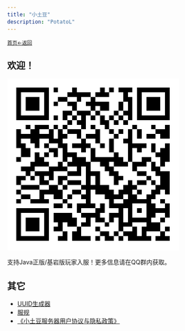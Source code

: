 ```yaml
---
title: "小土豆"
description: "PotatoL"
---
```

<small id="old_menu"><a href="/">首页</a></small><small><a href="../">←返回</a></small><br>

## 欢迎！
![QQ群850347853](/image/qq.png "扫码加入交流群以获取地址！")

支持Java正版/基岩版玩家入服！更多信息请在QQ群内获取。

## 其它
* [UUID生成器](/uuid/)
* [服规](/rule)
* [《小土豆服务器用户协议与隐私政策》](/policy)

<div id="mdRender_config" data-sideship-hide="0"></div>
<script src="/assets/sober.min.js"></script><script src="/assets/pmd-reRender.min.js"></script>